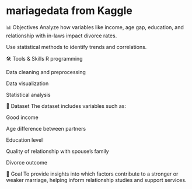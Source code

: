 # mariagedata from Kaggle

📊 Objectives
Analyze how variables like income, age gap, education, and relationship with in-laws impact divorce rates.

Use statistical methods to identify trends and correlations.

🛠️ Tools & Skills
R programming

Data cleaning and preprocessing

Data visualization

Statistical analysis

📁 Dataset
The dataset includes variables such as:

Good income

Age difference between partners

Education level

Quality of relationship with spouse’s family

Divorce outcome

📌 Goal
To provide insights into which factors contribute to a stronger or weaker marriage, helping inform relationship studies and support services.

